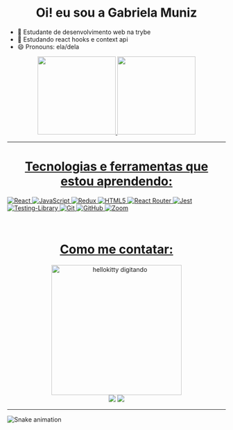 ### <h1 align="center">Oi! eu sou a Gabriela Muniz</h1>

- 🔭 Estudante de desenvolvimento web na trybe 
- 🌱 Estudando react hooks e context api
- 😄 Pronouns: ela/dela

<div align="center">
  <a href="https://github.com/GabiNamu">
  <img height="180em" src="https://github-readme-stats.vercel.app/api?username=GabiNamu&show_icons=true&theme=dracula&include_all_commits=true&count_private=true"/>
  <img height="180em" src="https://github-readme-stats.vercel.app/api/top-langs/?username=GabiNamu&layout=compact&langs_count=7&theme=dracula"/>
</div>
  <hr />
  
  <h1 align="center" color: "#FFC0CB">Tecnologias e ferramentas que estou aprendendo:</h1>
  
  ![React](https://img.shields.io/badge/react-%2320232a.svg?style=for-the-badge&logo=react&logoColor=%2361DAFB)
  ![JavaScript](https://img.shields.io/badge/javascript-%23323330.svg?style=for-the-badge&logo=javascript&logoColor=%23F7DF1E)
  ![Redux](https://img.shields.io/badge/redux-%23593d88.svg?style=for-the-badge&logo=redux&logoColor=white)
  ![HTML5](https://img.shields.io/badge/html5-%23E34F26.svg?style=for-the-badge&logo=html5&logoColor=white)
  ![React Router](https://img.shields.io/badge/React_Router-CA4245?style=for-the-badge&logo=react-router&logoColor=white)
  ![Jest](https://img.shields.io/badge/-jest-%23C21325?style=for-the-badge&logo=jest&logoColor=white)
  ![Testing-Library](https://img.shields.io/badge/-TestingLibrary-%23E33332?style=for-the-badge&logo=testing-library&logoColor=white)
  ![Git](https://img.shields.io/badge/git-%23F05033.svg?style=for-the-badge&logo=git&logoColor=white)
  ![GitHub](https://img.shields.io/badge/github-%23121011.svg?style=for-the-badge&logo=github&logoColor=white)
  ![Zoom](https://img.shields.io/badge/Zoom-2D8CFF?style=for-the-badge&logo=zoom&logoColor=white)

<div style="display: inline_block"><br>
<!--   <img align="center" alt="Rafa-Js" height="30" width="40" src="https://raw.githubusercontent.com/devicons/devicon/master/icons/javascript/javascript-plain.svg">
  <img align="center" alt="Rafa-React" height="30" width="40" src="https://raw.githubusercontent.com/devicons/devicon/master/icons/react/react-original.svg">
  <img align="center" alt="Rafa-HTML" height="30" width="40" src="https://raw.githubusercontent.com/devicons/devicon/master/icons/html5/html5-original.svg">
  <img align="center" alt="Rafa-CSS" height="30" width="40" src="https://raw.githubusercontent.com/devicons/devicon/master/icons/css3/css3-original.svg"> -->
</div>

##
  <h1 align="center">Como me contatar:</h1>
  <div align="center">
    <img
      src="https://i.pinimg.com/originals/b4/a9/d1/b4a9d1073a977551322346938d990773.gif"
      alt="hellokitty digitando"
      width="300"
    />
  </div>  

<div align="center">
  <a href = "mailto:gabrielanamu@live.com"><img src="https://img.shields.io/badge/Microsoft_Outlook-0078D4?style=for-the-badge&logo=microsoft-outlook&logoColor=white" target="_blank"></a>
  <a href="https://www.linkedin.com/in/gabrielanamu/" target="_blank"><img src="https://img.shields.io/badge/-LinkedIn-%230077B5?style=for-the-badge&logo=linkedin&logoColor=white" target="_blank"></a> 
  
</div>
  
  <hr />
  
  ![Snake animation](https://github.com/GabiNamu/GabiNamu/blob/output/github-contribution-grid-snake.svg)
